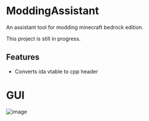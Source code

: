 # ModdingAssistant
 
An assistant tool for modding minecraft bedrock edition.

This project is still in progress.

## Features

 - Converts ida vtable to cpp header

# GUI
![image](https://github.com/KamiSkiddo/ModdingAssistant/assets/136895351/7c3848d2-8053-432c-bcce-1bfe5d06ba8a)
